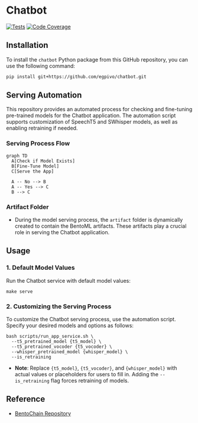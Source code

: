 # Chatbot
[![Tests](https://github.com/egpivo/chatbot/workflows/CI/badge.svg)](https://github.com/egpivo/chatbot/actions)
[![Code Coverage](https://codecov.io/gh/egpivo/chatbot/branch/main/graph/badge.svg)](https://codecov.io/gh/egpivo/chatbot)


## Installation

To install the `chatbot` Python package from this GitHub repository, you can use the following command:

```bash
pip install git+https://github.com/egpivo/chatbot.git
```
## Serving Automation
This repository provides an automated process for checking and fine-tuning pre-trained models for the Chatbot application. The automation script supports customization of SpeechT5 and SWhisper models, as well as enabling retraining if needed.
### Serving Process Flow

```mermaid
graph TD
  A[Check if Model Exists]
  B[Fine-Tune Model]
  C[Serve the App]

  A -- No --> B
  A -- Yes --> C
  B --> C
```

### Artifact Folder
- During the model serving process, the `artifact` folder is dynamically created to contain the BentoML artifacts. These artifacts play a crucial role in serving the Chatbot application.

## Usage
### 1. Default Model Values
Run the Chatbot service with default model values:
```shell
make serve
```

### 2. Customizing the Serving Process
To customize the Chatbot serving process, use the automation script. Specify your desired models and options as follows:
```shell
bash scripts/run_app_service.sh \
  --t5_pretrained_model {t5_model} \
  --t5_pretrained_vocoder {t5_vocoder} \
  --whisper_pretrained_model {whisper_model} \
  --is_retraining
```
- **Note**: Replace `{t5_model}`, `{t5_vocoder}`, and `{whisper_model}` with actual values or placeholders for users to fill in. Adding the `--is_retraining` flag forces retraining of models.

## Reference
- [BentoChain Repository](https://github.com/ssheng/BentoChain)
